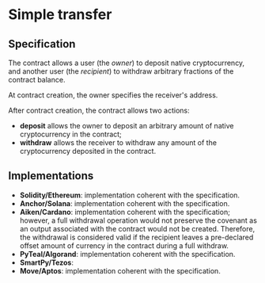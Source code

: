 # Simple transfer

## Specification 

The contract allows a user (the *owner*) to deposit native cryptocurrency, 
and another user (the *recipient*) to withdraw arbitrary fractions of the contract balance.

At contract creation, the owner specifies the receiver's address.

After contract creation, the contract allows two actions:
- **deposit** allows the owner to deposit an arbitrary amount of native cryptocurrency in the contract;
- **withdraw** allows the receiver to withdraw any amount of the cryptocurrency deposited in the contract.

## Implementations

- **Solidity/Ethereum**: implementation coherent with the specification.
- **Anchor/Solana**: implementation coherent with the specification.
- **Aiken/Cardano**: implementation coherent with the specification; however, a full withdrawal operation would not preserve the covenant as an output associated with the contract would not be created. Therefore, the withdrawal is considered valid if the recipient leaves a pre-declared offset amount of currency in the contract during a full withdraw.
- **PyTeal/Algorand**: implementation coherent with the specification.
- **SmartPy/Tezos**:
- **Move/Aptos**: implementation coherent with the specification.
